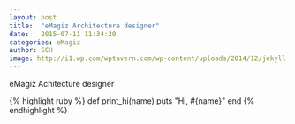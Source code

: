 ```yaml
---
layout: post
title:  "eMagiz Architecture designer"
date:   2015-07-11 11:34:20
categories: eMagiz
author: SCH 
image: http://i1.wp.com/wptavern.com/wp-content/uploads/2014/12/jekyll.png
---
```

eMagiz Achitecture designer

{% highlight ruby %}
def print_hi(name)
  puts "Hi, #{name}"
end
{% endhighlight %}


